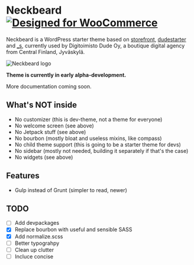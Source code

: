 # Neckbeard [![Designed for WooCommerce](http://img.shields.io/badge/Designed%20for-WooCommerce-a46497.svg)](http://woothemes.com/woocommerce/)

Neckbeard is a WordPress starter theme based on [storefront](https://github.com/woothemes/storefront), [dudestarter](https://github.com/digitoimistodude/dudestarter) and [_s](https://github.com/automattic/_s), currently used by Digitoimisto Dude Oy, a boutique digital agency from Central Finland, Jyväskylä.

![Neckbeard logo](https://cdn.rawgit.com/digitoimistodude/neckbeard/master/neckbeard.svg "Neckbeard logo")

**Theme is currently in early alpha-development.**

More documentation coming soon.

## What's NOT inside

- No customizer (this is dev-theme, not a theme for everyone)
- No welcome screen (see above)
- No Jetpack stuff (see above)
- No bourbon (mostly bloat and useless mixins, like compass)
- No child theme support (this is going to be a starter theme for devs)
- No sidebar (mostly not needed, building it separately if that's the case)
- No widgets (see above)

## Features
- Gulp instead of Grunt (simpler to read, newer)

## TODO

- [ ] Add devpackages
- [x] Replace bourbon with useful and sensible SASS
- [x] Add normalize.scss
- [ ] Better typograhpy
- [ ] Clean up clutter
- [ ] Incluce concise

